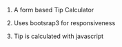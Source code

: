 
1. A form based Tip Calculator

1. Uses bootsrap3 for responsiveness

1. Tip is calculated with javascript
